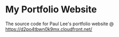 # My Portfolio Website

The source code for Paul Lee's portfolio website @ https://d2po4tbwn0k9mx.cloudfront.net/
